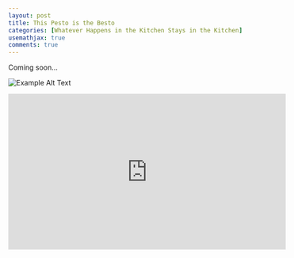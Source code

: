 ```yaml
---
layout: post
title: This Pesto is the Besto
categories: [Whatever Happens in the Kitchen Stays in the Kitchen]
usemathjax: true
comments: true
---
```


Coming soon...

![Example Alt Text](/images/Van-Gogh-2.jpg)

<iframe width="560" height="315" src="https://www.youtube.com/embed/l_T2I7Du-Tw" title="YouTube video player" frameborder="0" allow="accelerometer; autoplay; clipboard-write; encrypted-media; gyroscope; picture-in-picture" allowfullscreen></iframe>
